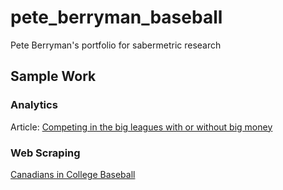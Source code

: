# pete_berryman_baseball
Pete Berryman's portfolio for sabermetric research

## Sample Work

### Analytics
Article: [Competing in the big leagues with or without big money](https://blogs.sas.com/content/sascom/2020/12/10/competing-in-the-big-leagues-with-or-without-big-money/)

### Web Scraping
[Canadians in College Baseball](https://docs.google.com/spreadsheets/d/1gkPWOdC9cG6aDoJqKQNjX3Nhggc1XwpLlE6sgXa2guM/edit?usp=sharing)

